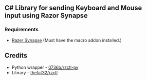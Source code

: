 ## C# Library for sending Keyboard and Mouse input using Razor Synapse


### Requirements
- [Razer Synapse](https://www.razer.com/synapse-3) (Must have the macro addon installed.)

## Credits
* Python wrapper - [0736b/rzctl-py](https://github.com/0736b/rzctl-py)
* Library - [thefat32/rzctl](https://github.com/thefat32/rzctl)